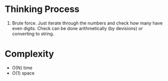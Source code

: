 # Thinking Process 

1. Brute force. Just iterate through the numbers and check how many have even digits. Check can be done arithmetically (by devisions) or converting to string.

   

# Complexity

* O(N) time
* O(1) space
